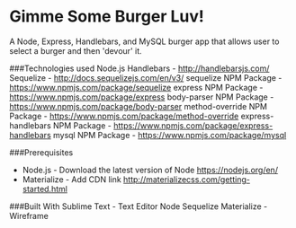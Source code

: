 # Gimme Some Burger Luv!
A Node, Express, Handlebars, and MySQL burger app that allows user to select a burger and then 'devour' it. 

###Technologies used
Node.js
Handlebars - http://handlebarsjs.com/
Sequelize - http://docs.sequelizejs.com/en/v3/
sequelize NPM Package -https://www.npmjs.com/package/sequelize
express NPM Package - https://www.npmjs.com/package/express
body-parser NPM Package - https://www.npmjs.com/package/body-parser
method-override NPM Package - https://www.npmjs.com/package/method-override
express-handlebars NPM Package - https://www.npmjs.com/package/express-handlebars
mysql NPM Package - https://www.npmjs.com/package/mysql

###Prerequisites
- Node.js - Download the latest version of Node https://nodejs.org/en/
- Materialize - Add CDN link http://materializecss.com/getting-started.html

###Built With
Sublime Text - Text Editor
Node
Sequelize
Materialize - Wireframe

